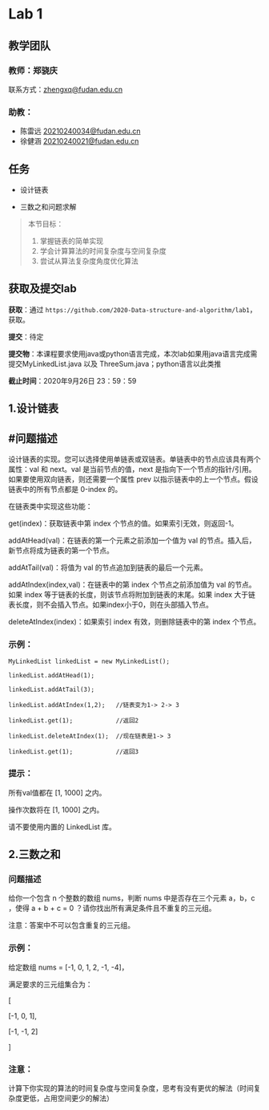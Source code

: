 # Lab 1 

## 教学团队
### 教师：郑骁庆
联系方式：[zhengxq@fudan.edu.cn](http://zhengxq@fudan.edu.cn)
### 助教：
- 陈雷远 [20210240034@fudan.edu.cn](http://20210240034@fudan.edu.cn) 
- 徐健涵 [20210240021@fudan.edu.cn](http://20210240021@fudan.edu.cn) 


## 任务

- 设计链表

- 三数之和问题求解

> 本节目标：
>
> 1. 掌握链表的简单实现
> 2. 学会计算算法的时间复杂度与空间复杂度
> 3. 尝试从算法复杂度角度优化算法

## 获取及提交lab

**获取**：通过 `https://github.com/2020-Data-structure-and-algorithm/lab1`，获取。

**提交**：待定

**提交物**：本课程要求使用java或python语言完成，本次lab如果用java语言完成需提交MyLinkedList.java 以及 ThreeSum.java；python语言以此类推

**截止时间**：2020年9月26日 23：59：59

## 1.设计链表
## #问题描述
设计链表的实现。您可以选择使用单链表或双链表。单链表中的节点应该具有两个属性：val 和 next。val 是当前节点的值，next 是指向下一个节点的指针/引用。如果要使用双向链表，则还需要一个属性 prev 以指示链表中的上一个节点。假设链表中的所有节点都是 0-index 的。

在链表类中实现这些功能：

get(index)：获取链表中第 index 个节点的值。如果索引无效，则返回-1。

addAtHead(val)：在链表的第一个元素之前添加一个值为 val 的节点。插入后，新节点将成为链表的第一个节点。

addAtTail(val)：将值为 val 的节点追加到链表的最后一个元素。

addAtIndex(index,val)：在链表中的第 index 个节点之前添加值为 val  的节点。如果 index 等于链表的长度，则该节点将附加到链表的末尾。如果 index 大于链表长度，则不会插入节点。如果index小于0，则在头部插入节点。

deleteAtIndex(index)：如果索引 index 有效，则删除链表中的第 index 个节点。
 

### 示例：
```
MyLinkedList linkedList = new MyLinkedList();

linkedList.addAtHead(1);

linkedList.addAtTail(3);

linkedList.addAtIndex(1,2);   //链表变为1-> 2-> 3

linkedList.get(1);            //返回2 

linkedList.deleteAtIndex(1);  //现在链表是1-> 3

linkedList.get(1);            //返回3
 ```

### 提示：

所有val值都在 [1, 1000] 之内。

操作次数将在  [1, 1000] 之内。

请不要使用内置的 LinkedList 库。

## 2.三数之和
### 问题描述
给你一个包含 n 个整数的数组 nums，判断 nums 中是否存在三个元素 a，b，c ，使得 a + b + c = 0 ？请你找出所有满足条件且不重复的三元组。

注意：答案中不可以包含重复的三元组。

 ### 示例：

给定数组 nums = [-1, 0, 1, 2, -1, -4]，

满足要求的三元组集合为：

[

  [-1, 0, 1],
  
  [-1, -1, 2]
  
]

### 注意：
计算下你实现的算法的时间复杂度与空间复杂度，思考有没有更优的解法（时间复杂度更低，占用空间更少的解法）